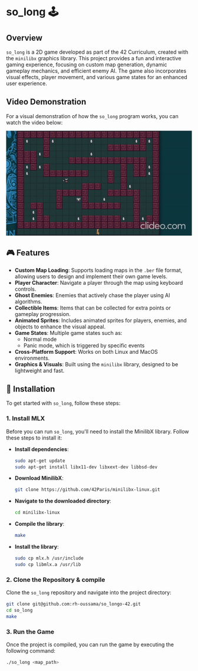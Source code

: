 # so_long 🕹️

## Overview

`so_long` is a 2D game developed as part of the 42 Curriculum, created with the `minilibx` graphics library. This project provides a fun and interactive gaming experience, focusing on custom map generation, dynamic gameplay mechanics, and efficient enemy AI. The game also incorporates visual effects, player movement, and various game states for an enhanced user experience.

## Video Demonstration
For a visual demonstration of how the `so_long` program works, you can watch the video below:

![](https://github.com/rh-oussama/so_longo-42/blob/main/so_long_demo.gif)

## 🎮 Features

- **Custom Map Loading**: Supports loading maps in the `.ber` file format, allowing users to design and implement their own game levels.
- **Player Character**: Navigate a player through the map using keyboard controls.
- **Ghost Enemies**: Enemies that actively chase the player using AI algorithms.
- **Collectible Items**: Items that can be collected for extra points or gameplay progression.
- **Animated Sprites**: Includes animated sprites for players, enemies, and objects to enhance the visual appeal.
- **Game States**: Multiple game states such as:
  - Normal mode
  - Panic mode, which is triggered by specific events
- **Cross-Platform Support**: Works on both Linux and MacOS environments.
- **Graphics & Visuals**: Built using the `minilibx` library, designed to be lightweight and fast.

## 🚀 Installation

To get started with `so_long`, follow these steps:

### 1. Install MLX

Before you can run `so_long`, you'll need to install the MinilibX library. Follow these steps to install it:

- **Install dependencies**:

    ```bash
    sudo apt-get update
    sudo apt-get install libx11-dev libxext-dev libbsd-dev
    ```

- **Download MinilibX**:

    ```bash
    git clone https://github.com/42Paris/minilibx-linux.git
    ```

- **Navigate to the downloaded directory**:

    ```bash
    cd minilibx-linux
    ```

- **Compile the library**:

    ```bash
    make
    ```

- **Install the library**:

    ```bash
    sudo cp mlx.h /usr/include
    sudo cp libmlx.a /usr/lib
    ```

### 2. Clone the Repository & compile

Clone the `so_long` repository and navigate into the project directory:

```bash
git clone git@github.com:rh-oussama/so_longo-42.git
cd so_long
make
```

### 3. Run the Game

Once the project is compiled, you can run the game by executing the following command:

```bash
./so_long <map_path>
```
